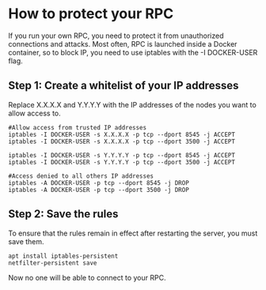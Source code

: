 # How to protect your RPC

If you run your own RPC, you need to protect it from unauthorized connections and attacks. Most often, RPC is launched inside a Docker container, so to block IP, you need to use iptables with the -I DOCKER-USER flag.

## Step 1: Create a whitelist of your IP addresses

Replace X.X.X.X and Y.Y.Y.Y with the IP addresses of the nodes you want to allow access to.

```console
#Allow access from trusted IP addresses
iptables -I DOCKER-USER -s X.X.X.X -p tcp --dport 8545 -j ACCEPT
iptables -I DOCKER-USER -s X.X.X.X -p tcp --dport 3500 -j ACCEPT

iptables -I DOCKER-USER -s Y.Y.Y.Y -p tcp --dport 8545 -j ACCEPT
iptables -I DOCKER-USER -s Y.Y.Y.Y -p tcp --dport 3500 -j ACCEPT

#Access denied to all others IP addresses
iptables -A DOCKER-USER -p tcp --dport 8545 -j DROP
iptables -A DOCKER-USER -p tcp --dport 3500 -j DROP
```

## Step 2: Save the rules

To ensure that the rules remain in effect after restarting the server, you must save them.

```console
apt install iptables-persistent
netfilter-persistent save
```

Now no one will be able to connect to your RPC.
